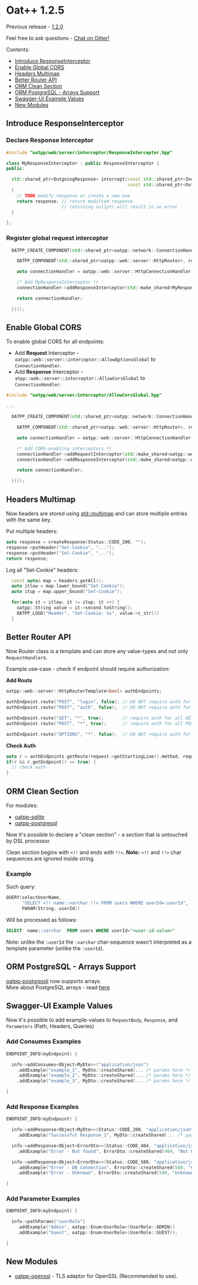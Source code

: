 # Oat++ 1.2.5

Previous release - [1.2.0](1.2.0.md)

Feel free to ask questions - [Chat on Gitter!](https://gitter.im/oatpp-framework/Lobby)

Contents:

- [Introduce ResponseInterceptor](#introduce-responseinterceptor)
- [Enable Global CORS](#enable-global-cors)
- [Headers Multimap](#headers-multimap)
- [Better Router API](#better-router-api)
- [ORM Clean Section](#orm-clean-section)
- [ORM PostgreSQL - Arrays Support](#orm-postgresql---arrays-support)
- [Swagger-UI Example Values](#swagger-ui-example-values)
- [New Modules](#new-modules)

## Introduce ResponseInterceptor

### Declare Response Interceptor

```cpp
#include "oatpp/web/server/interceptor/ResponseInterceptor.hpp"

class MyResponseInterceptor : public ResponseInterceptor {
public:

  std::shared_ptr<OutgoingResponse> intercept(const std::shared_ptr<IncomingRequest>& request,
                                              const std::shared_ptr<OutgoingResponse>& response) override 
  {
    // TODO modify response or create a new one
    return response; // return modified response
                     // returning nullptr will result in an error
  }

};
```

### Register global request interceptor

```cpp
  OATPP_CREATE_COMPONENT(std::shared_ptr<oatpp::network::ConnectionHandler>, serverConnectionHandler)([] {

    OATPP_COMPONENT(std::shared_ptr<oatpp::web::server::HttpRouter>, router); 

    auto connectionHandler = oatpp::web::server::HttpConnectionHandler::createShared(router);

    /* Add MyResponseInterceptor */
    connectionHandler->addResponseInterceptor(std::make_shared<MyResponseInterceptor>());

    return connectionHandler;

  }());
```

## Enable Global CORS

To enable global CORS for all endpoints:

- Add **Request** Interceptor - `oatpp::web::server::interceptor::AllowOptionsGlobal` to `ConnectionHandler`.
- Add **Response** Interceptor - `atpp::web::server::interceptor::AllowCorsGlobal` to `ConnectionHandler`.

```cpp
#include "oatpp/web/server/interceptor/AllowCorsGlobal.hpp"

...

  OATPP_CREATE_COMPONENT(std::shared_ptr<oatpp::network::ConnectionHandler>, serverConnectionHandler)([] {

    OATPP_COMPONENT(std::shared_ptr<oatpp::web::server::HttpRouter>, router); // get Router component

    auto connectionHandler = oatpp::web::server::HttpConnectionHandler::createShared(router);

    /* Add CORS-enabling interceptors */
    connectionHandler->addRequestInterceptor(std::make_shared<oatpp::web::server::interceptor::AllowOptionsGlobal>());
    connectionHandler->addResponseInterceptor(std::make_shared<oatpp::web::server::interceptor::AllowCorsGlobal>());

    return connectionHandler;

  }());
```

## Headers Multimap

Now headers are stored using [std::multimap](https://en.cppreference.com/w/cpp/container/multimap) and can store multiple entries with the same key.

Put multiple headers:

```cpp
auto response = createResponse(Status::CODE_200, "");
response->putHeader("Set-Cookie", "...");
response->putHeader("Set-Cookie", "...");
return response;
```

Log all "Set-Cookie" headers:

```cpp
  const auto& map = headers.getAll();
  auto itlow = map.lower_bound("Set-Cookie");
  auto itup = map.upper_bound("Set-Cookie");

  for(auto it = itlow; it != itup; it ++) {
    oatpp::String value = it->second.toString();
    OATPP_LOGD("Header", "Set-Cookie: %s", value->c_str())
  }
```

## Better Router API

Now Router class is a template and can store any value-types and not only `RequestHandler`s.

Example use-case - check if endpoint should require authorization:

**Add Routs**

```cpp
oatpp::web::server::HttpRouterTemplate<bool> authEndpoints;

authEndpoint.route("POST", "login", false); // DO NOT require auth for /login path
authEndpoint.route("POST", "auth", false);  // DO NOT require auth for /auth path

authEndpoint.route("GET", "*", true);       // require auth for all GET
authEndpoint.route("POST", "*", true);      // require auth for all POST

authEndpoint.route("OPTIONS", "*", false);  // DO NOT require auth for OPTIONS
```

**Check Auth**

```cpp
auto r = authEndpoints.getRoute(request->getStartingLine().method, request->getStartingLine().path);
if(r && r.getEndpoint() == true) {
  // check auth
}
```

## ORM Clean Section

For modules:

- [oatpp-sqlite](https://github.com/oatpp/oatpp-sqlite)
- [oatpp-postgresql](https://github.com/oatpp/oatpp-postgresql)

Now it's possible to declare a "clean section" - a section that is untouched by DSL processor.

Clean section begins with `<!!` and ends with `!!>`. 
**Note:** `<!!` and `!!>` char sequences are ignored inside string. 

### Example

Such query:

```cpp
QUERY(selectUserName, 
      "SELECT <!! name::varchar !!> FROM users WHERE userId=:userId", 
      PARAM(String, userId))
```

Will be processed as follows:

```sql
SELECT  name::varchar  FROM users WHERE userId="<user-id-value>"
```

Note: unlike the `:userId` the `:varchar` char-sequence wasn't interpreted as a template parameter (unlike the `:userId`).

## ORM PostgreSQL - Arrays Support

[oatpp-postgresql](https://github.com/oatpp/oatpp-postgresql) now supports arrays.  
More about PostgreSQL arrays - read [here](https://www.postgresql.org/docs/13/arrays.html)

## Swagger-UI Example Values

Now it's possible to add example-values to `RequestBody`, `Response`, and `Parameters` (Path, Headers, Queries)

### Add Consumes Examples

```cpp
ENDPOINT_INFO(myEndpoint) {

  info->addConsumes<Object<MyDto>>("application/json")
    .addExample("example_1", MyDto::createShared(... /* params here */ ))
    .addExample("example_2", MyDto::createShared(... /* params here */ ))
    .addExample("example_3", MyDto::createShared(... /* params here */ ));

}
```

### Add Response Examples 

```cpp
ENDPOINT_INFO(myEndpoint) {

  info->addResponse<Object<MyDto>>(Status::CODE_200, "application/json")
    .addExample("Successful Response_1", MyDto::createShared(... /* params */ ));

  info->addResponse<Object<ErrorDto>>(Status::CODE_404, "application/json")
    .addExample("Error - Not found", ErrorDto::createShared(404, "Not Found"));

  info->addResponse<Object<ErrorDto>>(Status::CODE_500, "application/json")
    .addExample("Error - DB Connection", ErrorDto::createShared(500, "Can't connect to DB"))
    .addExample("Error - Unknown", ErrorDto::createShared(500, "Unknown Error"));

}
```

### Add Parameter Examples

```cpp
ENDPOINT_INFO(myEndpoint) {

  info->pathParams["userRole"]
    .addExample("Admin", oatpp::Enum<UserRole>(UserRole::ADMIN))
    .addExample("Guest", oatpp::Enum<UserRole>(UserRole::GUEST));

}
```

## New Modules

- [oatpp-openssl](https://github.com/oatpp/oatpp-openssl) - TLS adaptor for OpenSSL (Recommended to use).
